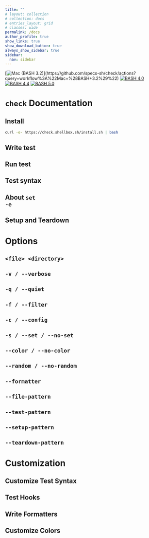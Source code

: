 ```yaml
---
title: ""
# layout: collection
# collection: docs
# entries_layout: grid
# classes: wide
permalink: /docs
author_profile: true
show_links: true
show_download_button: true
always_show_sidebar: true
sidebar:
  nav: sidebar
---
```


[![Mac (BASH 3.2)](https://github.com/specs-sh/check/workflows/Mac%20(BASH%203.2)/badge.svg)](https://github.com/specs-sh/check/actions?query=workflow%3A%22Mac+%28BASH+3.2%29%22) [![BASH 4.0](https://github.com/specs-sh/check/workflows/BASH%204.0/badge.svg)](https://github.com/specs-sh/check/actions?query=workflow%3A%22BASH+4.0%22) [![BASH 4.4](https://github.com/specs-sh/check/workflows/BASH%204.4/badge.svg)](https://github.com/specs-sh/check/actions?query=workflow%3A%22BASH+4.4%22) [![BASH 5.0](https://github.com/specs-sh/check/workflows/BASH%205.0/badge.svg)](https://github.com/specs-sh/check/actions?query=workflow%3A%22BASH+5.0%22)

# <i class="fad fa-books"></i> `check` Documentation

## <i class="fas fa-cog"></i> Install

```sh
curl -o- https://check.shellbox.sh/install.sh | bash
```

## <i class="fad fa-pencil"></i> Write test
## <i class="far fa-running"></i> Run test
## <i class="fad fa-language"></i> Test syntax
## <i class="fad fa-volcano"></i> About <code>set -e</code>
## <i class="fad fa-arrows-v"></i> Setup and Teardown


# <i class="fad fa-terminal"></i> Options
## <code>&lt;file&gt; &lt;directory&gt;</code>
## <code>-v / --verbose</code>
## <code>-q / --quiet</code>
## <code>-f / --filter</code>
## <code>-c / --config</code>
## <code>-s / --set / --no-set</code>
## <code>--color / --no-color</code>
## <code>--random / --no-random</code>
## <code>--formatter</code>
## <code>--file-pattern</code>
## <code>--test-pattern</code>
## <code>--setup-pattern</code>
## <code>--teardown-pattern</code>


# <i class="fad fa-cog"></i> Customization
## <i class="fad fa-feather-alt"></i> Customize Test Syntax
## <i class="fad fa-fish"></i> Test Hooks
## <i class="fad fa-print"></i> Write Formatters
## <i class="fad fa-palette"></i> Customize Colors
